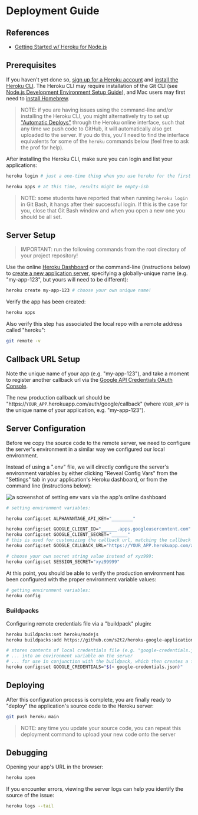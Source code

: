 # Deployment Guide

## References

  + [Getting Started w/ Heroku for Node.js](https://devcenter.heroku.com/articles/getting-started-with-nodejs)

## Prerequisites

If you haven't yet done so, [sign up for a Heroku account](https://signup.heroku.com/) and [install the Heroku CLI](https://devcenter.heroku.com/articles/heroku-cli#download-and-install). The Heroku CLI may require installation of the Git CLI (see [Node.js Development Environment Setup Guide](https://github.com/prof-rossetti/internet-technologies/blob/main/exercises/local-dev-setup/exercise.md#git-cli)), and Mac users may first need to [install Homebrew](https://github.com/prof-rossetti/intro-to-python/blob/main/notes/clis/brew.md).

> NOTE: if you are having issues using the command-line and/or installing the Heroku CLI, you might alternatively try to set up ["Automatic Deploys"](https://devcenter.heroku.com/articles/github-integration#automatic-deploys) through the Heroku online interface, such that any time we push code to GitHub, it will automatically also get uploaded to the server. If you do this, you'll need to find the interface equivalents for some of the `heroku` commands below (feel free to ask the prof for help).


After installing the Heroku CLI, make sure you can login and list your applications:

```sh
heroku login # just a one-time thing when you use heroku for the first time

heroku apps # at this time, results might be empty-ish
```

> NOTE: some students have reported that when running `heroku login` in Git Bash, it hangs after their successful login. If this is the case for you, close that Git Bash window and when you open a new one you should be all set.




## Server Setup

> IMPORTANT: run the following commands from the root directory of your project repository!

Use the online [Heroku Dashboard](https://dashboard.heroku.com/) or the command-line (instructions below) to [create a new application server](https://dashboard.heroku.com/new-app), specifying a globally-unique name (e.g. "my-app-123", but yours will need to be different):

```sh
heroku create my-app-123 # choose your own unique name!
```

Verify the app has been created:

```sh
heroku apps
```

Also verify this step has associated the local repo with a remote address called "heroku":

```sh
git remote -v
```

## Callback URL Setup

Note the unique name of your app (e.g. "my-app-123"), and take a moment to register another callback url via the [Google API Credentials OAuth Console](https://console.cloud.google.com/apis/credentials?project=web-app-templates-2022).

The new production callback url should be "https://`YOUR_APP`.herokuapp.com/auth/google/callback" (where `YOUR_APP` is the unique name of your application, e.g. "my-app-123").

## Server Configuration

Before we copy the source code to the remote server, we need to configure the server's environment in a similar way we configured our local environment.

Instead of using a ".env" file, we will directly configure the server's environment variables by either clicking "Reveal Config Vars" from the "Settings" tab in your application's Heroku dashboard, or from the command line (instructions below):

![a screenshot of setting env vars via the app's online dashboard](https://user-images.githubusercontent.com/1328807/54229588-f249e880-44da-11e9-920a-b11d4c210a99.png)

```sh
# setting environment variables:

heroku config:set ALPHAVANTAGE_API_KEY="________"

heroku config:set GOOGLE_CLIENT_ID="______.apps.googleusercontent.com"
heroku config:set GOOGLE_CLIENT_SECRET="______"
# this is used for customizing the callback url, matching the callback url you registered via google console:
heroku config:set GOOGLE_CALLBACK_URL="https://YOUR_APP.herokuapp.com/auth/google/callback"

# choose your own secret string value instead of xyz999:
heroku config:set SESSION_SECRET="xyz99999"
```

At this point, you should be able to verify the production environment has been configured with the proper environment variable values:

```sh
# getting environment variables:
heroku config
```

### Buildpacks

Configuring remote credentials file via a "buildpack" plugin:

```sh
heroku buildpacks:set heroku/nodejs
heroku buildpacks:add https://github.com/s2t2/heroku-google-application-credentials-buildpack

# stores contents of local credentials file (e.g. "google-credentials.json")
# ... into an environment variable on the server
# ... for use in conjunction with the buildpack, which then creates a file from those values
heroku config:set GOOGLE_CREDENTIALS="$(< google-credentials.json)"
```


## Deploying

After this configuration process is complete, you are finally ready to "deploy" the application's source code to the Heroku server:

```sh
git push heroku main
```

> NOTE: any time you update your source code, you can repeat this deployment command to upload your new code onto the server






## Debugging

Opening your app's URL in the browser:

```sh
heroku open
```

If you encounter errors, viewing the server logs can help you identify the source of the issue:

```sh
heroku logs --tail
```
